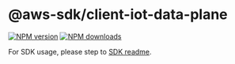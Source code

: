 # @aws-sdk/client-iot-data-plane

[![NPM version](https://img.shields.io/npm/v/@aws-sdk/client-iot-data-plane/rc.svg)](https://www.npmjs.com/package/@aws-sdk/client-iot-data-plane)
[![NPM downloads](https://img.shields.io/npm/dm/@aws-sdk/client-iot-data-plane.svg)](https://www.npmjs.com/package/@aws-sdk/client-iot-data-plane)

For SDK usage, please step to [SDK readme](https://github.com/aws/aws-sdk-js-v3).
